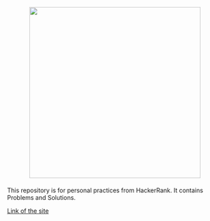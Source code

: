 <div style='float: center; text-align: center; margin-bottom: 20px'>
  <a href='https://www.hackerrank.com/gopeto_92' target="_blank">
  <img width="400px" src="https://i.imgur.com/Bu7rFaq.png" />
  </a>
</div>

This repository is for personal practices from HackerRank. It contains Problems and Solutions.

[Link of the site](https://www.hackerrank.com/)
